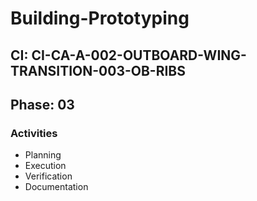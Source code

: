 # Building-Prototyping

## CI: CI-CA-A-002-OUTBOARD-WING-TRANSITION-003-OB-RIBS
## Phase: 03

### Activities
- Planning
- Execution
- Verification
- Documentation
